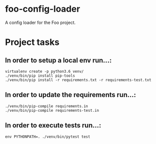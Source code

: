 # foo-config-loader

A config loader for the Foo project.


# Project tasks

## In order to setup a local env run...:

    virtualenv create -p python3.6 venv/
    ./venv/bin/pip install pip-tools
    ./venv/bin/pip install -r requirements.txt -r requirements-test.txt

## In order to update the requirements run...:

    ./venv/bin/pip-compile requirements.in
    ./venv/bin/pip-compile requirements-test.in

## In order to execute tests run...:

    env PYTHONPATH=. ./venv/bin/pytest test
